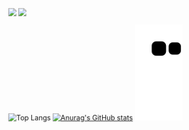 <div> 
  <a href = "mailto:docafavarato@gmail.com"><img src="https://img.shields.io/badge/-Gmail-%23333?style=for-the-badge&logo=gmail&logoColor=white" target="_blank"></a>
  <a href="https://www.linkedin.com/in/jo%C3%A3o-pedro-favarato-71800b204/" target="_blank"><img src="https://img.shields.io/badge/-LinkedIn-%230077B5?style=for-the-badge&logo=linkedin&logoColor=white" target="_blank"></a> 
 
  ![Top Langs](https://github-readme-stats.vercel.app/api/top-langs/?username=docafavarato&theme=tokyonight)
  [![Anurag's GitHub stats](https://github-readme-stats.vercel.app/api?username=docafavarato&theme=tokyonight)](https://github.com/anuraghazra/github-readme-stats)
  ![Snake animation](https://github.com/rafaballerini/rafaballerini/blob/output/github-contribution-grid-snake.svg)
</div>
